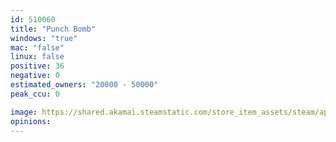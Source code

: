 ```yaml
---
id: 510060
title: "Punch Bomb"
windows: "true"
mac: "false"
linux: false
positive: 36
negative: 0
estimated_owners: "20000 - 50000"
peak_ccu: 0

image: https://shared.akamai.steamstatic.com/store_item_assets/steam/apps/510060/header.jpg?t=1501304194
opinions:
---
```

